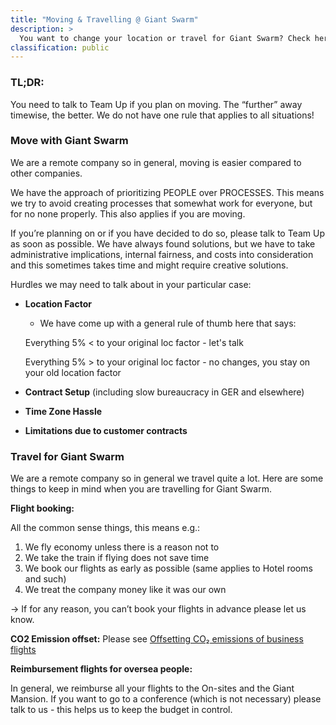 ```yaml
---
title: "Moving & Travelling @ Giant Swarm"
description: >
  You want to change your location or travel for Giant Swarm? Check here!
classification: public
---
```

### TL;DR:
You need to talk to Team Up if you plan on moving. The “further” away timewise, the better. We do not have one rule that applies to all situations!

### Move with Giant Swarm

We are a remote company so in general, moving is easier compared to other companies.

We have the approach of prioritizing PEOPLE over PROCESSES. This means we try to avoid creating processes that somewhat work for everyone, but for no none properly. This also applies if you are moving.

If you’re planning on or if you have decided to do so, please talk to Team Up as soon as possible. We have always found solutions, but we have to take administrative implications, internal fairness, and costs into consideration and this sometimes takes time and might require creative solutions.

Hurdles we may need to talk about in your particular case:
- **Location Factor**
  - We have come up with a general rule of thumb here that says:

  Everything 5% < to your original loc factor - let's talk

  Everything 5% > to your original loc factor - no changes, you stay on your old location factor
- **Contract Setup** (including slow bureaucracy in GER and elsewhere)
- **Time Zone Hassle**
- **Limitations due to customer contracts**

### Travel for Giant Swarm

We are a remote company so in general we travel quite a lot. Here are some things to keep in mind when you are travelling for Giant Swarm.

**Flight booking:**

All the common sense things, this means e.g.:
1. We fly economy unless there is a reason not to
2. We take the train if flying does not save time
3. We book our flights as early as possible (same applies to Hotel rooms and such)
4. We treat the company money like it was our own

-> If for any reason, you can’t book your flights in advance please let us know.

**CO2 Emission offset:**
Please see [Offsetting CO₂ emissions of business flights](https://intranet.giantswarm.io/docs/people/admin-processes/flight-carbon-offsetting/)

**Reimbursement flights for oversea people:**

In general, we reimburse all your flights to the On-sites and the Giant Mansion.
If you want to go to a conference (which is not necessary) please talk to us - this helps us to keep the budget in control.

